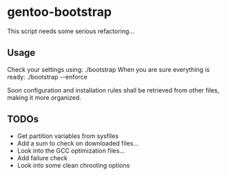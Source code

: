 gentoo-bootstrap
================
This script needs some serious refactoring...

Usage
-----
Check your settings using:
  ./bootstrap
When you are sure everything is ready:
  ./bootstrap --enforce

Soon configuration and installation rules shall be retrieved from other files, making it more organized.

TODOs
-----
  - Get partition variables from sysfiles
  - Add a sum to check on downloaded files...
  - Look into the GCC optimization files...
  - Add failure check
  - Look into some clean chrooting options
